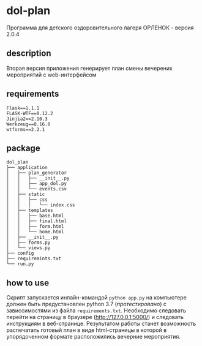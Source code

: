 # dol-plan
Программа для детского оздоровительного лагеря ОРЛЕНОК - версия 2.0.4

## description
Вторая версия приложения генерирует план смены вечерених мероприятий с web-интерфейсом 

## requirements

```
Flask==1.1.1
FLASK-WTF==0.12.2
Jinjia2==2.10.3
Werkzeug==0.16.0
wtforms==2.2.1
```

## package

```
dol_plan
├── application
│   ├── plan_generator
│   │   ├── __init__.py
│   │   ├── app_dol.py
│   │   └── events.csv
│   ├── static
│   │   ├── css
│   │   │   └── index.css
│   ├── templates
│   │   ├── base.html
│   │   ├── final.html
│   │   ├── form.html
│   │   └── home.html
│   ├── __init__.py
│   ├── forms.py
│   └── views.py
├── config
├── requiremints.txt
└── run.py
```

## how to use
Cкрипт запускается инлайн-командой ```python app.py``` на компьютере должен быть предустановлен python 3.7 (*протестировано*) с зависсимостями из файла `requirements.txt`. Необходимо следовать перейти на страницу в браузере (http://127.0.0.1:5000/) и следовать инструкциям в веб-странице. Результатом работы станет возможность распечатать готовый план в виде html-страницы в которой в упорядоченном формате расположились вечерние мероприятия.
